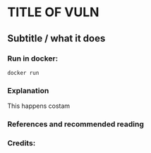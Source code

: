# TITLE OF VULN
## Subtitle / what it does

### Run in docker:
```
docker run
```

### Explanation
This happens costam

### References and recommended reading


### Credits:


